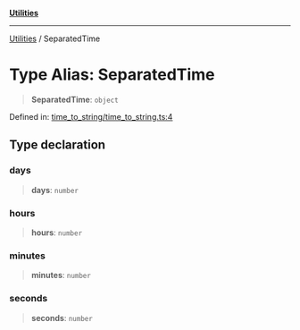 [**Utilities**](../README.md)

***

[Utilities](../README.md) / SeparatedTime

# Type Alias: SeparatedTime

> **SeparatedTime**: `object`

Defined in: [time\_to\_string/time\_to\_string.ts:4](https://github.com/noobiept/utilities/blob/fa81d9116003a677f25866bee864bc30213a9352/source/time_to_string/time_to_string.ts#L4)

## Type declaration

### days

> **days**: `number`

### hours

> **hours**: `number`

### minutes

> **minutes**: `number`

### seconds

> **seconds**: `number`
